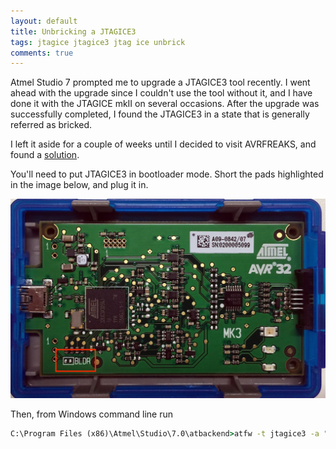 ```yaml
---
layout: default
title: Unbricking a JTAGICE3
tags: jtagice jtagice3 jtag ice unbrick
comments: true
---
```


Atmel Studio 7 prompted me to upgrade a JTAGICE3 tool recently. I went ahead with the upgrade since I couldn't use the tool without it, and I have done it with the JTAGICE mkII on several occasions. After the upgrade was successfully completed, I found the JTAGICE3 in a state that is generally referred as bricked.

I left it aside for a couple of weeks until I decided to visit AVRFREAKS, and found a [solution](http://www.avrfreaks.net/forum/jtagice3-rescue-after-failed-programming?skey=jtagice3%20brick).

You'll need to put JTAGICE3 in bootloader mode. Short the pads highlighted in the image below, and plug it in.

![jtagice3-open.jpg](/assets/img/jtagice3-open.jpg)

Then, from Windows command line run

```cmd
C:\Program Files (x86)\Atmel\Studio\7.0\atbackend>atfw -t jtagice3 -a "C:\Program Files (x86)\Atmel\Studio\7.0\tools\JTAGICE3\jtagice3_fw.zip"
```
